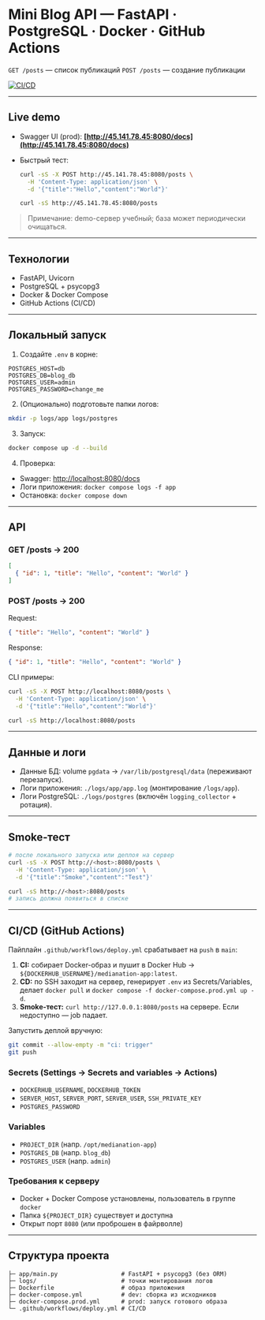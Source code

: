 # Mini Blog API — FastAPI · PostgreSQL · Docker · GitHub Actions

`GET /posts` — список публикаций
`POST /posts` — создание публикации

[![CI/CD](https://github.com/Asssensio/medianation-test-assignment/actions/workflows/deploy.yml/badge.svg?branch=main)](https://github.com/Asssensio/medianation-test-assignment/actions/workflows/deploy.yml)

---

## Live demo

* Swagger UI (prod): **[http://45.141.78.45:8080/docs](http://45.141.78.45:8080/docs)**
* Быстрый тест:

  ```bash
  curl -sS -X POST http://45.141.78.45:8080/posts \
    -H 'Content-Type: application/json' \
    -d '{"title":"Hello","content":"World"}'

  curl -sS http://45.141.78.45:8080/posts
  ```

> Примечание: demo-сервер учебный; база может периодически очищаться.

---

## Технологии

* FastAPI, Uvicorn
* PostgreSQL + psycopg3
* Docker & Docker Compose
* GitHub Actions (CI/CD)

---

## Локальный запуск

1. Создайте `.env` в корне:

```env
POSTGRES_HOST=db
POSTGRES_DB=blog_db
POSTGRES_USER=admin
POSTGRES_PASSWORD=change_me
```

2. (Опционально) подготовьте папки логов:

```bash
mkdir -p logs/app logs/postgres
```

3. Запуск:

```bash
docker compose up -d --build
```

4. Проверка:

* Swagger: [http://localhost:8080/docs](http://localhost:8080/docs)
* Логи приложения: `docker compose logs -f app`
* Остановка: `docker compose down`

---

## API

### GET /posts → 200

```json
[
  { "id": 1, "title": "Hello", "content": "World" }
]
```

### POST /posts → 200

Request:

```json
{ "title": "Hello", "content": "World" }
```

Response:

```json
{ "id": 1, "title": "Hello", "content": "World" }
```

CLI примеры:

```bash
curl -sS -X POST http://localhost:8080/posts \
  -H 'Content-Type: application/json' \
  -d '{"title":"Hello","content":"World"}'

curl -sS http://localhost:8080/posts
```

---

## Данные и логи

* Данные БД: volume `pgdata` → `/var/lib/postgresql/data` (переживают перезапуск).
* Логи приложения: `./logs/app/app.log` (монтирование `/logs/app`).
* Логи PostgreSQL: `./logs/postgres` (включён `logging_collector` + ротация).

---

## Smoke‑тест

```bash
# после локального запуска или деплоя на сервер
curl -sS -X POST http://<host>:8080/posts \
  -H 'Content-Type: application/json' \
  -d '{"title":"Smoke","content":"Test"}'

curl -sS http://<host>:8080/posts
# запись должна появиться в списке
```

---

## CI/CD (GitHub Actions)

Пайплайн `.github/workflows/deploy.yml` срабатывает на `push` в `main`:

1. **CI:** собирает Docker-образ и пушит в Docker Hub → `${DOCKERHUB_USERNAME}/medianation-app:latest`.
2. **CD:** по SSH заходит на сервер, генерирует `.env` из Secrets/Variables, делает `docker pull` и `docker compose -f docker-compose.prod.yml up -d`.
3. **Smoke-тест:** `curl http://127.0.0.1:8080/posts` на сервере. Если недоступно — job падает.

Запустить деплой вручную:

```bash
git commit --allow-empty -m "ci: trigger"
git push
```

### Secrets (Settings → Secrets and variables → Actions)

* `DOCKERHUB_USERNAME`, `DOCKERHUB_TOKEN`
* `SERVER_HOST`, `SERVER_PORT`, `SERVER_USER`, `SSH_PRIVATE_KEY`
* `POSTGRES_PASSWORD`

### Variables

* `PROJECT_DIR` (напр. `/opt/medianation-app`)
* `POSTGRES_DB` (напр. `blog_db`)
* `POSTGRES_USER` (напр. `admin`)

### Требования к серверу

* Docker + Docker Compose установлены, пользователь в группе `docker`
* Папка `${PROJECT_DIR}` существует и доступна
* Открыт порт `8080` (или проброшен в файрволле)

---

## Структура проекта

```
├─ app/main.py                  # FastAPI + psycopg3 (без ORM)
├─ logs/                        # точки монтирования логов
├─ Dockerfile                   # образ приложения
├─ docker-compose.yml           # dev: сборка из исходников
├─ docker-compose.prod.yml      # prod: запуск готового образа
└─ .github/workflows/deploy.yml # CI/CD
```